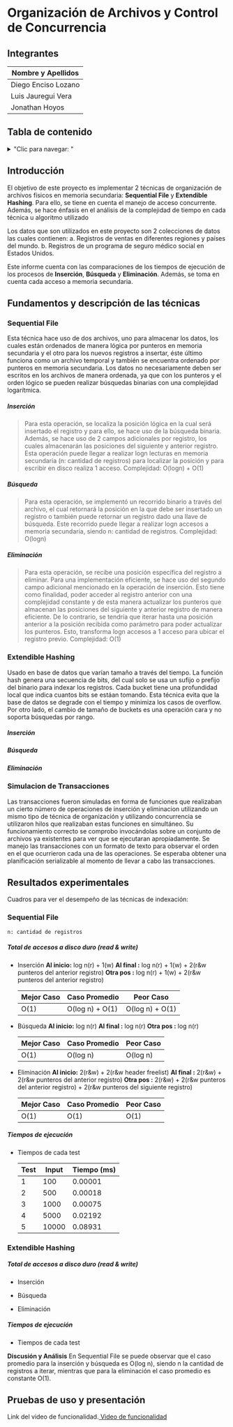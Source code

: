 # Organización de Archivos y Control de Concurrencia

## Integrantes

| Nombre y Apellidos |
|---|
|Diego Enciso Lozano |
|Luis Jauregui Vera	 |
|Jonathan Hoyos      |


## Tabla de contenido
<details>
<summary>"Clic para navegar: "</summary>

- [Introducción](#Introducción)
- [Fundamentos y descripción de las técnicas](#Fundamentos-y-descripción-de-las-técnicas)
- [Resultados experimentales](#Resultados-experimentales)
- [Pruebas de uso y presentación](#Pruebas-de-uso-y-presentación)

</details>

## Introducción

El objetivo de este proyecto es implementar 2 técnicas de organización de archivos físicos en memoria secundaria: **Sequential File** y **Extendible Hashing**.
Para ello, se tiene en cuenta el manejo de acceso concurrente. Además, se hace énfasis en el análisis
de la complejidad de tiempo en cada técnica u algoritmo utilizado

Los datos que son utilizados en este proyecto son 2 colecciones de datos las cuales contienen:
a. Registros de ventas en diferentes regiones y países del mundo.
b. Registros de un programa de seguro médico social en Estados Unidos.

Este informe cuenta con las comparaciones de los tiempos de ejecución de los procesos de **Inserción**, **Búsqueda** y **Eliminación**. Además, se toma en cuenta cada acceso a memoria secundaria.

## Fundamentos y descripción de las técnicas

### Sequential File

Esta técnica hace uso de dos archivos, uno para almacenar los datos, los cuales están 
ordenados de manera lógica por punteros en memoria secundaria y el otro para los 
nuevos registros a insertar, éste último funciona como un archivo temporal y también se encuentra ordenado por punteros en memoria secundaria. Los datos no necesariamente 
deben ser escritos en los archivos de manera ordenada, ya que con los punteros y el 
orden lógico se pueden realizar búsquedas binarias con una complejidad logarítmica.

##### Inserción
>Para esta operación, se localiza la posición lógica en la cual será insertado el registro y para ello, se hace uso de la búsqueda binaria. Además, se hace uso de 2 campos adicionales por registro, los cuales almacenarán las posiciones del siguiente y anterior registro. Esta operación puede llegar a realizar logn lecturas en memoria secundaria (n: cantidad de registros) para localizar la posición y para escribir en disco realiza 1 acceso. 
Complejidad: O(logn) + O(1)

##### Búsqueda
>Para esta operación, se implementó un recorrido binario a través del archivo, el cual retornará la posición en la que debe ser insertado un registro o también puede retornar un registro dado una llave de búsqueda. Este recorrido puede llegar a realizar logn accesos a memoria secundaria, siendo n: cantidad de registros. 
Complejidad: O(logn)

##### Eliminación
>Para esta operación, se recibe una posición específica del registro a eliminar. Para una implementación eficiente, se hace uso del segundo campo adicional mencionado en la operación de inserción. Esto tiene como finalidad, poder acceder al registro anterior con una complejidad constante y de esta manera actualizar los punteros que almacenan las posiciones del siguiente y anterior registro de manera eficiente. De lo contrario, se tendría que iterar hasta una posición anterior a la posición recibida como parámetro para poder actualizar los punteros. Esto, transforma logn accesos a 1 acceso para ubicar el registro previo.
Complejidad: O(1)

### Extendible Hashing

Usado en base de datos que varían tamaño a través del tiempo. La función hash genera una secuencia de bits, del cual solo se usa un sufijo o prefijo del binario para indexar los registros. Cada bucket tiene una profundidad local que indica cuantos bits se estáan tomando. Esta técnica evita que la base de datos se degrade con el tiempo y minimiza los casos de overflow. Por otro lado, el cambio de tamaño de buckets es una operación cara y no soporta búsquedas por rango.

##### Inserción
>

##### Búsqueda
>

##### Eliminación
>


### Simulacion de Transacciones

Las transacciones fueron simuladas en forma de funciones que realizaban un cierto número de operaciones de inserción y eliminacion utilizando un mismo tipo de técnica de organización y utilizando concurrencia se utilizaron hilos que realizaban estas funciones en simultáneo. Su funcionamiento correcto se comprobo invocándolas sobre un conjunto de archivos ya existentes para ver que se ejecutaran apropiadamente. Se manejo las transacciones con un formato de texto para observar el orden en el que ocurrieron cada una de las operaciones. Se esperaba obtener una planificación serializable al momento de llevar a cabo las transacciones.

## Resultados experimentales

Cuadros para ver el desempeño de las técnicas de indexación:

### Sequential File

    n: cantidad de registros
 ##### Total de accesos a disco duro (read & write)
 - Inserción
    **Al inicio:**  log n(r) + 1(w)
    **Al final :**  log n(r) + 1(w) + 2(r&w punteros del anterior registro)
    **Otra pos :**  log n(r) + 1(w) + 2(r&w punteros del anterior registro)

    | Mejor Caso |  Caso Promedio  |    Peor Caso    |
    |------------|-----------------|-----------------|
    |    O(1) 	 | O(log n) + O(1) | O(log n) + O(1) |

 - Búsqueda
    **Al inicio:**  log n(r)
    **Al final :**  log n(r)
    **Otra pos :**  log n(r)

    | Mejor Caso |  Caso Promedio  |    Peor Caso    |
    |------------|-----------------|-----------------|
    |    O(1) 	 |    O(log n)     |    O(log n)     |

- Eliminación
    **Al inicio:**  2(r&w) + 2(r&w header freelist)
    **Al final :**  2(r&w) + 2(r&w punteros del anterior registro)
    **Otra pos :**  2(r&w) + 2(r&w punteros del anterior registro) + 2(r&w punteros del siguiente registro)

    | Mejor Caso |  Caso Promedio  |    Peor Caso    |
    |------------|-----------------|-----------------|
    |    O(1) 	 |       O(1)      |       O(1)      |


 ##### Tiempos de ejecución

- Tiempos de cada test

    | Test   | Input  	 |  Tiempo (ms) |
    |------  |--------   |--------------|
    |  1     | 100       | 0.00001 	    |
    |  2     | 500 	     | 0.00018 		|
    |  3     | 1000 	 | 0.00075 		|
    |  4     | 5000 	 | 0.02192 		|
    |  5     | 10000 	 | 0.08931 		|

### Extendible Hashing 

 ##### Total de accesos a disco duro (read & write)
 - Inserción

 - Búsqueda

- Eliminación

 ##### Tiempos de ejecución

- Tiempos de cada test

**Discusión y Análisis**
En Sequential File se puede observar que el caso promedio para la inserción y búsqueda es O(log n), siendo n la cantidad de registros a iterar, mientras que para la eliminación el caso promedio es constante O(1).


## Pruebas de uso y presentación
Link del video de funcionalidad.[ Video de funcionalidad](https://drive.google.com/drive/folders/1Ktgyf7EzZLjxL8LYm-349A9HuZRKPcGi?usp=sharing)
